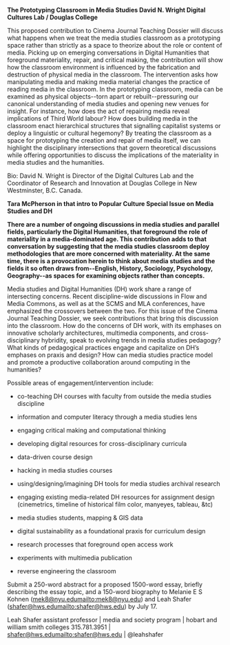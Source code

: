 **The Prototyping Classroom in Media Studies David N. WrightDigital Cultures Lab / Douglas College**This proposed contribution to Cinema Journal Teaching Dossier will discuss what happens when we treat the media studies classroom as a prototyping space rather than strictly as a space to theorize about the role or content of media. Picking up on emerging conversations in Digital Humanities that foreground materiality, repair, and critical making, the contribution will show how the classroom environment is influenced by the fabrication and destruction of physical media in the classroom. The intervention asks how manipulating media and making media material changes the practice of reading media in the classroom. In the prototyping classroom, media can be examined as physical objects--torn apart or rebuilt--pressuring our canonical understanding of media studies and opening new venues for insight. For instance, how does the act of repairing media reveal implications of Third World labour? How does building media in the classroom enact hierarchical structures that signalling capitalist systems or deploy a linguistic or cultural hegemony? By treating the classroom as a space for prototyping the creation and repair of media itself, we can highlight the disciplinary intersections that govern theoretical discussions while offering opportunities to discuss the implications of the materiality in media studies and the humanities. Bio: David N. Wright is Director of the Digital Cultures Lab and the Coordinator of Research and Innovation at Douglas College in New Westminster, B.C. Canada. 


**Tara McPherson in that intro to Popular Culture Special Issue on Media Studies and DH**

**There are a number of ongoing discussions in media studies and parallel fields, particularly the Digital Humanities, that foreground the role of materiality in a media-dominated age. This contribution adds to that conversation by suggesting that the media studies classroom deploy methodologies that are more concerned with materiality. At the same time, there is a provocation herein to think about media studies and the fields it so often draws from--English, History, Sociology, Psychology, Geography--as spaces for examining objects rather than concepts.**







Media studies and Digital Humanities (DH) work share a range of intersecting concerns. Recent discipline-wide discussions in Flow and Media Commons, as well as at the SCMS and MLA conferences, have emphasized the crossovers between the two. For this issue of the Cinema Journal Teaching Dossier, we seek contributions that bring this discussion into the classroom. How do the concerns of DH work, with its emphases on innovative scholarly architectures, multimedia components, and cross-disciplinary hybridity, speak to evolving trends in media studies pedagogy? What kinds of pedagogical practices engage and capitalize on DH’s emphases on praxis and design? How can media studies practice model and promote a productive collaboration around computing in the humanities?

Possible areas of engagement/intervention include:

* co-teaching DH courses with faculty from outside the media studies discipline

* information and computer literacy through a media studies lens

* engaging critical making and computational thinking

* developing digital resources for cross-disciplinary curricula

* data-driven course design

* hacking in media studies courses

* using/designing/imagining DH tools for media studies archival research

* engaging existing media-related DH resources for assignment design (cinemetrics, timeline of historical film color, manyeyes, tableau, &tc)

* media studies students, mapping & GIS data

* digital sustainability as a foundational praxis for curriculum design

* research processes that foreground open access work

* experiments with multimedia publication

* reverse engineering the classroom

Submit a 250-word abstract for a proposed 1500-word essay, briefly describing the essay topic, and a 150-word biography to Melanie E S Kohnen (mek8@nyu.edu<mailto:mek8@nyu.edu>) and Leah Shafer (shafer@hws.edu<mailto:shafer@hws.edu>) by July 17.

Leah Shafer
assistant professor | media and society program | hobart and william smith colleges
315.781.3951 | shafer@hws.edu<mailto:shafer@hws.edu> | @leahshafer